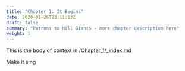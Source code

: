 ```yaml
---
title: "Chapter 1: It Begins"
date: 2020-01-26T23:11:13Z
draft: false
summary: "Patrons to Hill Giants - more chapter description here"
weight: 1
---
```

This is the body of context in /Chapter_1/_index.md 

Make it sing